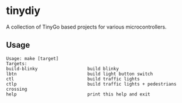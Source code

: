 # tinydiy

A collection of TinyGo based projects for various microcontrollers.

## Usage

    Usage: make [target]
    Targets:
    build-blinky                   build blinky
    lbtn                           build light button switch
    ctl                            build traffic lights
    ctlp                           build traffic lights + pedestrians crossing
    help                           print this help and exit